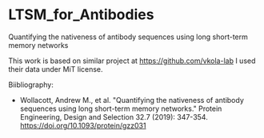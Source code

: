 # LTSM_for_Antibodies
Quantifying the nativeness of antibody sequences using long short-term memory networks

This work is based on similar project at https://github.com/vkola-lab
I used their data under MiT license. 

Biibliography:
- Wollacott, Andrew M., et al. "Quantifying the nativeness of antibody sequences using long short-term memory networks." Protein Engineering, Design and Selection 32.7 (2019): 347-354. https://doi.org/10.1093/protein/gzz031
